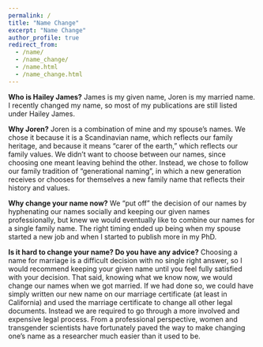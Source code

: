 ```yaml
---
permalink: /
title: "Name Change"
excerpt: "Name Change"
author_profile: true
redirect_from: 
  - /name/
  - /name_change/
  - /name.html
  - /name_change.html
---
```


**Who is Hailey James?**
James is my given name, Joren is my married name. I recently changed my name, so most of my publications are still listed under Hailey James.

**Why Joren?**
Joren is a combination of mine and my spouse’s names. We chose it because it is a Scandinavian name, which reflects our family heritage, and because it means “carer of the earth,” which reflects our family values. We didn’t want to choose between our names, since choosing one meant leaving behind the other. Instead, we chose to follow our family tradition of “generational naming”, in which a new generation receives or chooses for themselves a new family name that reflects their history and values.

**Why change your name now?**
We “put off” the decision of our names by hyphenating our names socially and keeping our given names professionally, but knew we would eventually like to combine our names for a single family name. The right timing ended up being when my spouse started a new job and when I started to publish more in my PhD.

**Is it hard to change your name? Do you have any advice?**
Choosing a name for marriage is a difficult decision with no single right answer, so I would recommend keeping your given name until you feel fully satisfied with your decision. That said, knowing what we know now, we would change our names when we got married. If we had done so, we could have simply written our new name on our marriage certificate (at least in California) and used the marriage certificate to change all other legal documents. Instead we are required to go through a more involved and expensive legal process. From a professional perspective, women and transgender scientists have fortunately paved the way to make changing one’s name as a researcher much easier than it used to be.
